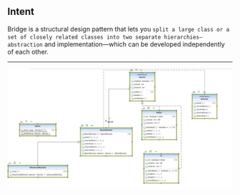 ## Intent

Bridge is a structural design pattern that lets you `split a large class or a set of closely related classes into two separate hierarchies—abstraction` and implementation—which can be developed independently of each other.

***

![Bridge UML](https://github.com/muarshad01/Java-Design-Patterns/blob/main/Diagrams/bridge/bridge.png)
